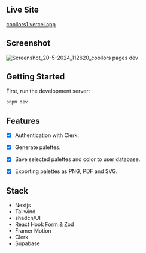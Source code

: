 ## Live Site
[coollors1.vercel.app
](https://coollors1.vercel.app/)

## Screenshot
![Screenshot_20-5-2024_112620_coollors pages dev](https://github.com/pom-pom27/coolors/assets/40870452/03aa8fed-88fa-4a11-8b38-af1ae6cbb13b)

## Getting Started

First, run the development server:

```bash
pnpm dev
```


## Features
- [x] Authentication with Clerk.
- [x] Generate palettes.
- [x] Save selected palettes and color to user database.
- [x] Exporting palettes as PNG, PDF and SVG.


## Stack
- Nextjs
- Tailwind
- shadcn/UI
- React Hook Form & Zod
- Framer Motion
- Clerk
- Supabase



